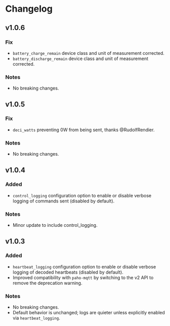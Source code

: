 # Changelog

## v1.0.6
### Fix
- `battery_charge_remain` device class and unit of measurement corrected.
- `battery_discharge_remain` device class and unit of measurement corrected.
### Notes
- No breaking changes.

## v1.0.5
### Fix
- `deci_watts` preventing  0W from being sent, thanks @RudolfRendier.

### Notes
- No breaking changes.

## v1.0.4
### Added
- `control_logging` configuration option to enable or disable verbose logging of commands sent (disabled by default).

### Notes
- Minor update to include control_logging.

## v1.0.3
### Added
- `heartbeat_logging` configuration option to enable or disable verbose logging of decoded heartbeats (disabled by default).
- Improved compatibility with `paho-mqtt` by switching to the v2 API to remove the deprecation warning.

### Notes
- No breaking changes.
- Default behavior is unchanged; logs are quieter unless explicitly enabled via `heartbeat_logging`.
